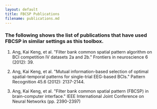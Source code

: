 ```yaml
---
layout: default
title: FBCSP Publications
filename: publications.md
---
```


### The following shows the list of publications that have used FBCSP in similar settings as this toolbox.

1. Ang, Kai Keng, et al. "Filter bank common spatial pattern algorithm on BCI competition IV datasets 2a and 2b." Frontiers in neuroscience 6 (2012): 39.

2. Ang, Kai Keng, et al. "Mutual information-based selection of optimal spatial-temporal patterns for single-trial EEG-based BCIs." Pattern Recognition 45.6 (2012): 2137-2144.

3. Ang, Kai Keng, et al. "Filter bank common spatial pattern (FBCSP) in brain-computer interface." IEEE International Joint Conference on Neural Networks (pp. 2390-2397)